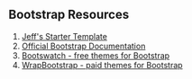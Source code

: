 ## Bootstrap Resources

1. [Jeff's Starter Template](https://gist.github.com/JeffCohen/494aacb12bf5d1edc384)
2. [Official Bootstrap Documentation](http://getbootstrap.com/)
3. [Bootswatch - free themes for Bootstrap](http://bootswatch.com/)
4. [WrapBootstrap - paid themes for Bootstrap](http://wrapbootstrap.com/)
